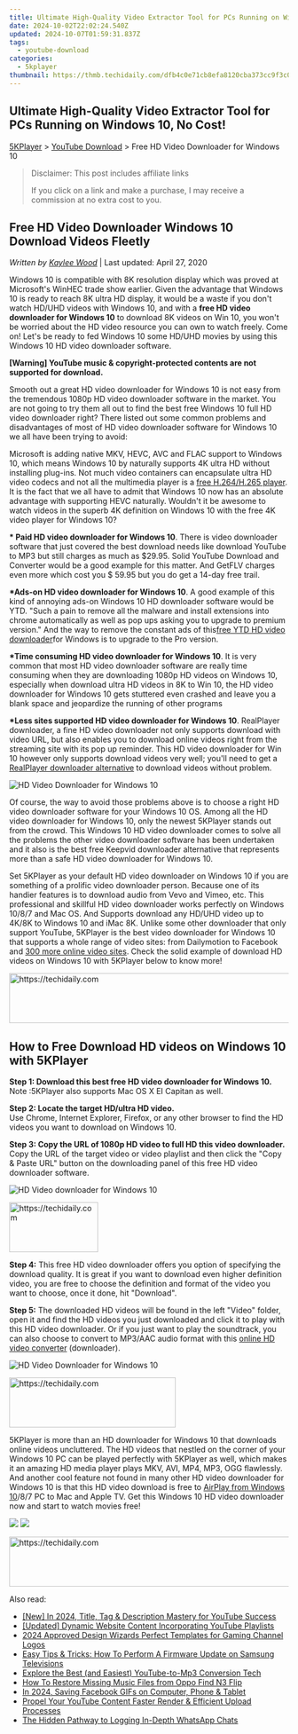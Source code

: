 ```yaml
---
title: Ultimate High-Quality Video Extractor Tool for PCs Running on Windows 10, No Cost!
date: 2024-10-02T22:02:24.540Z
updated: 2024-10-07T01:59:31.837Z
tags:
  - youtube-download
categories:
  - 5kplayer
thumbnail: https://thmb.techidaily.com/dfb4c0e71cb8efa8120cba373cc9f3c0f06b706583b025c9eef2cc3814d45b39.jpg
---
```


## Ultimate High-Quality Video Extractor Tool for PCs Running on Windows 10, No Cost!

[5KPlayer](https://tools.techidaily.com/5kplayer/products/) \> [YouTube Download](https://tools.techidaily.com/5kplayer/youtube-download/) \> Free HD Video Downloader for Windows 10

>  Disclaimer: This post includes affiliate links
>
>  If you click on a link and make a purchase, I may receive a commission at no extra cost to you.
>

## Free HD Video Downloader Windows 10 Download Videos Fleetly

 _Written by [Kaylee Wood](https://www.quora.com/profile/Amanda-Hu-21)_ | Last updated: April 27, 2020 

Windows 10 is compatible with 8K resolution display which was proved at Microsoft's WinHEC trade show earlier. Given the advantage that Windows 10 is ready to reach 8K ultra HD display, it would be a waste if you don't watch HD/UHD videos with Windows 10, and with a **free HD video downloader for Windows 10** to download 8K videos on Win 10, you won't be worried about the HD video resource you can own to watch freely. Come on! Let's be ready to fed Windows 10 some HD/UHD movies by using this Windows 10 HD video downloader software.

**\[Warning\] YouTube music & copyright-protected contents are not supported for download.**

Smooth out a great HD video downloader for Windows 10 is not easy from the tremendous 1080p HD video downloader software in the market. You are not going to try them all out to find the best free Windows 10 full HD video downloader right? There listed out some common problems and disadvantages of most of HD video downloader software for Windows 10 we all have been trying to avoid:

Microsoft is adding native MKV, HEVC, AVC and FLAC support to Windows 10, which means Windows 10 by naturally supports 4K ultra HD without installing plug-ins. Not much video containers can encapsulate ultra HD video codecs and not all the multimedia player is a [free H.264/H.265 player](https://tools.techidaily.com/5kplayer/video-music-player/). It is the fact that we all have to admit that Windows 10 now has an absolute advantage with supporting HEVC naturally. Wouldn't it be awesome to watch videos in the superb 4K definition on Windows 10 with the free 4K video player for Windows 10? 

**\* Paid HD video downloader for Windows 10**. There is video downloader software that just covered the best download needs like download YouTube to MP3 but still charges as much as $29.95\. Solid YouTube Download and Converter would be a good example for this matter. And GetFLV charges even more which cost you $ 59.95 but you do get a 14-day free trail. 

**\*Ads-on HD video downloader for Windows 10**. A good example of this kind of annoying ads-on Windows 10 HD downloader software would be YTD. "Such a pain to remove all the malware and install extensions into chrome automatically as well as pop ups asking you to upgrade to premium version." And the way to remove the constant ads of this[free YTD HD video downloader](https://tools.techidaily.com/5kplayer/youtube-download/)for Windows is to upgrade to the Pro version.

**\*Time consuming HD video downloader for Windows 10**. It is very common that most HD video downloader software are really time consuming when they are downloading 1080p HD videos on Windows 10, especially when download ultra HD videos in 8K to Win 10, the HD video downloader for Windows 10 gets stuttered even crashed and leave you a blank space and jeopardize the running of other programs 

**\*Less sites supported HD video downloader for Windows 10**. RealPlayer downloader, a fine HD video downloader not only supports download with video URL, but also enables you to download online videos right from the streaming site with its pop up reminder. This HD video downloader for Win 10 however only supports download videos very well; you'll need to get a [RealPlayer downloader alternative](https://tools.techidaily.com/5kplayer/youtube-download/) to download videos without problem.

![HD Video Downloader for Windows 10](https://www.5kplayer.com/youtube-download/img/download-8k.png) 

Of course, the way to avoid those problems above is to choose a right HD video downloader software for your Windows 10 OS. Among all the HD video downloader for Windows 10, only the newest 5KPlayer stands out from the crowd. This Windows 10 HD video downloader comes to solve all the problems the other video downloader software has been undertaken and it also is the best free Keepvid downloader alternative that represents more than a safe HD video downloader for Windows 10.

Set 5KPlayer as your default HD video downloader on Windows 10 if you are something of a prolific video downloader person. Because one of its handier features is to download audio from Vevo and Vimeo, etc. This professional and skillful HD video downloader works perfectly on Windows 10/8/7 and Mac OS. And Supports download any HD/UHD video up to 4K/8K to Windows 10 and iMac 8K. Unlike some other downloader that only support YouTube, 5KPlayer is the best video downloader for Windows 10 that supports a whole range of video sites: from Dailymotion to Facebook and [300 more online video sites](https://tools.techidaily.com/5kplayer/youtube-download/). Check the solid example of download HD videos on Windows 10 with 5KPlayer below to know more! 

<!-- affiliate ads begin -->
<a href="https://aligracehair.sjv.io/c/5597632/2012406/19272" target="_top" id="2012406">
  <img src="//a.impactradius-go.com/display-ad/19272-2012406" border="0" alt="https://techidaily.com" width="728" height="90"/>
</a>
<img height="0" width="0" src="https://aligracehair.sjv.io/i/5597632/2012406/19272" style="position:absolute;visibility:hidden;" border="0" />
<!-- affiliate ads end -->

##  How to Free Download HD videos on Windows 10 with 5KPlayer

**Step 1: Download this best free HD video downloader for Windows 10\.**   
 Note :5KPlayer also supports Mac OS X EI Capitan as well. 

**Step 2: Locate the target HD/ultra HD video.**  
Use Chrome, Internet Explorer, Firefox, or any other browser to find the HD videos you want to download on Windows 10\. 

**Step 3: Copy the URL of 1080p HD video to full HD this video downloader.**   
 Copy the URL of the target video or video playlist and then click the "Copy & Paste URL" button on the downloading panel of this free HD video downloader software.

![HD Video downloader for Windows 10](https://www.5kplayer.com/youtube-download/img/5kp-pretty-girls-download-zjy-0514001.jpg) 

<!-- affiliate ads begin -->
<a href="https://malaysia-healthcare-travel-council.pxf.io/c/5597632/1576477/17382" target="_top" id="1576477">
  <img src="//a.impactradius-go.com/display-ad/17382-1576477" border="0" alt="https://techidaily.com" width="160" height="90"/>
</a>
<img height="0" width="0" src="https://malaysia-healthcare-travel-council.pxf.io/i/5597632/1576477/17382" style="position:absolute;visibility:hidden;" border="0" />
<!-- affiliate ads end -->

**Step 4:**  This free HD video downloader offers you option of specifying the download quality. It is great if you want to download even higher definition video, you are free to choose the definition and format of the video you want to choose, once it done, hit "Download".

**Step 5:** The downloaded HD videos will be found in the left "Video" folder, open it and find the HD videos you just downloaded and click it to play with this HD video downloader. Or if you just want to play the soundtrack, you can also choose to convert to MP3/AAC audio format with this [online HD video converter](https://tools.techidaily.com/5kplayer/youtube-download/) (downloader). 

![HD Video Downloader for Windows 10](https://www.5kplayer.com/youtube-download/img/5kp-pretty-girls-download-zjy-0626001.jpg) 

<!-- affiliate ads begin -->
<a href="https://aligracehair.sjv.io/c/5597632/1918698/19272" target="_top" id="1918698">
  <img src="//a.impactradius-go.com/display-ad/19272-1918698" border="0" alt="https://techidaily.com" width="300" height="90"/>
</a>
<img height="0" width="0" src="https://aligracehair.sjv.io/i/5597632/1918698/19272" style="position:absolute;visibility:hidden;" border="0" />
<!-- affiliate ads end -->

 5KPlayer is more than an HD downloader for Windows 10 that downloads online videos uncluttered. The HD videos that nestled on the corner of your Windows 10 PC can be played perfectly with 5KPlayer as well, which makes it an amazing HD media player plays MKV, AVI, MP4, MP3, OGG flawlessly. And another cool feature not found in many other HD video downloader for Windows 10 is that this HD video download is free to [AirPlay from Windows 10](https://tools.techidaily.com/5kplayer/airplay/)/8/7 PC to Mac and Apple TV. Get this Windows 10 HD video downloader now and start to watch movies free! 

[![](https://www.5kplayer.com/youtube-download/../button/freedownwhitewin.png)](https://tools.techidaily.com/5kplayer/products/) [![](https://www.5kplayer.com/youtube-download/../button/freedownbackmac.png)](https://tools.techidaily.com/5kplayer/products/)

<!-- affiliate ads begin -->
<a href="https://imp.i357552.net/c/5597632/977686/11832" target="_top" id="977686">
  <img src="//a.impactradius-go.com/display-ad/11832-977686" border="0" alt="https://techidaily.com" width="728" height="90"/>
</a>
<img height="0" width="0" src="https://imp.i357552.net/i/5597632/977686/11832" style="position:absolute;visibility:hidden;" border="0" />
<!-- affiliate ads end -->

<ins class="adsbygoogle"
     style="display:block"
     data-ad-format="autorelaxed"
     data-ad-client="ca-pub-7571918770474297"
     data-ad-slot="1223367746"></ins>

<ins class="adsbygoogle"
     style="display:block"
     data-ad-client="ca-pub-7571918770474297"
     data-ad-slot="8358498916"
     data-ad-format="auto"
     data-full-width-responsive="true"></ins>

<span class="atpl-alsoreadstyle">Also read:</span>
<div><ul>
<li><a href="https://youtube-tips.techidaily.com/n-2024-title-tag-and-description-mastery-for-youtube-success/"><u>[New] In 2024, Title, Tag & Description Mastery for YouTube Success</u></a></li>
<li><a href="https://youtube-video-recordings.techidaily.com/updated-dynamic-website-content-incorporating-youtube-playlists/"><u>[Updated] Dynamic Website Content Incorporating YouTube Playlists</u></a></li>
<li><a href="https://youtube-video-recordings.techidaily.com/2024-approved-design-wizards-perfect-templates-for-gaming-channel-logos/"><u>2024 Approved Design Wizards Perfect Templates for Gaming Channel Logos</u></a></li>
<li><a href="https://techtrends.techidaily.com/easy-tips-and-tricks-how-to-perform-a-firmware-update-on-samsung-televisions/"><u>Easy Tips & Tricks: How To Perform A Firmware Update on Samsung Televisions</u></a></li>
<li><a href="https://youtube-video-recordings.techidaily.com/explore-the-best-and-easiest-youtube-to-mp3-conversion-tech/"><u>Explore the Best (and Easiest) YouTube-to-Mp3 Conversion Tech</u></a></li>
<li><a href="https://blog-min.techidaily.com/how-to-restore-missing-music-files-from-oppo-find-n3-flip-by-fonelab-android-recover-music/"><u>How To Restore Missing Music Files from Oppo Find N3 Flip</u></a></li>
<li><a href="https://facebook-video-recording.techidaily.com/in-2024-saving-facebook-gifs-on-computer-phone-and-tablet/"><u>In 2024, Saving Facebook GIFs on Computer, Phone & Tablet</u></a></li>
<li><a href="https://youtube-video-recordings.techidaily.com/propel-your-youtube-content-faster-render-and-efficient-upload-processes/"><u>Propel Your YouTube Content Faster Render & Efficient Upload Processes</u></a></li>
<li><a href="https://on-screen-recording.techidaily.com/the-hidden-pathway-to-logging-in-depth-whatsapp-chats/"><u>The Hidden Pathway to Logging In-Depth WhatsApp Chats</u></a></li>
</ul></div>

